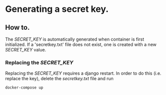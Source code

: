 # Generating a secret key.

## How to.

The *SECRET_KEY* is automatically generated when container is first initialized. If a 'secretkey.txt' file does not exist, one is created with a new *SECRET_KEY* value.

### Replacing the *SECRET_KEY*

Replacing the *SECRET_KEY* requires a django restart. In order to do this (i.e. replace the key), delete the *secretkey.txt* file and run 

```bash
docker-compose up
```